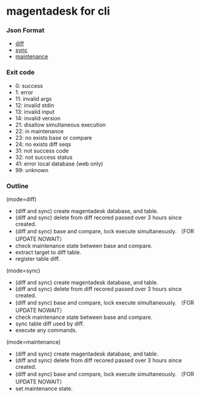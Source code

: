 # magentadesk for cli

### Json Format

* [diff](../doc/json_diff.md)
* [sync](../doc/json_sync.md)
* [maintenance](../doc/json_maintenance.md)

### Exit code

* 0:  success
* 1:  error
* 11: invalid args
* 12: invalid stdin
* 13: invalid input
* 14: invalid version
* 21: disallow simultaneous execution
* 22: in maintenance
* 23: no exists base or compare
* 24: no exists diff seqs
* 31: not success code
* 32: not success status
* 41: error local database (web only)
* 99: unknown

### Outline

(mode=diff)

* (diff and sync) create magentadesk database, and table.
* (diff and sync) delete from diff recored passed over 3 hours since created.
* (diff and sync) base and compare, lock execute simultaneously. （FOR UPDATE NOWAIT）
* check maintenance state between base and compare.
* extract target to diff table.
* register table diff.

(mode=sync)

* (diff and sync) create magentadesk database, and table.
* (diff and sync) delete from diff recored passed over 3 hours since created.
* (diff and sync) base and compare, lock execute simultaneously. （FOR UPDATE NOWAIT）
* check maintenance state between base and compare.
* sync table diff used by diff.
* execute any commands.

(mode=maintenance)

* (diff and sync) create magentadesk database, and table.
* (diff and sync) delete from diff recored passed over 3 hours since created.
* (diff and sync) base and compare, lock execute simultaneously. （FOR UPDATE NOWAIT）
* set maintenance state.


